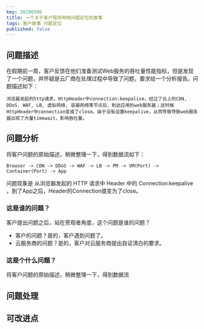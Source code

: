 ```yaml
---
key: 20190506
title: 一个关于客户程序网络问题定位的故事
tags: 客户故事 问题定位
published: false
---
```


## 问题描述
在假期前一周，客户反馈在他们准备测试Web服务的吞吐量性能指标，但是发现了一个问题，并怀疑是云厂商在处理过程中导致了问题，要求给一个分析报告。问题描述如下：

```
浏览器发起的http请求，HttpHeader中connection:keepalive，经过了云上的CDN, DDoS, WAF, LB, 虚拟网络, 容器网络等节点后，到达应用的web服务器；这时候 HttpHeader中connection变成了close。由于没有设置keepalive，从而导致导致web服务器出现了大量timewait，影响吞吐量。
```

## 问题分析

将客户问题的原始描述，稍微整理一下，得到数据流如下：

```
Browser -> CDN -> DDoS -> WAF -> LB -> PM -> VM(Port) -> Container(Port) -> App
```
问题现象是 从浏览器发起的 HTTP 请求中 Header 中的 Connection:keepalive ，到了App之后，Header的Connection值变为了close。


### 这是谁的问题？
客户提出问题之后，站在旁观者角度，这个问题是谁的问题？

- 客户的问题？是的，客户遇到问题了。
- 云服务商的问题？是的，客户对云服务商提出自证清白的要求。

### 这是个什么问题？
将客户问题的原始描述，稍微整理一下，得到数据流


### 

## 问题处理

## 可改进点